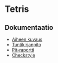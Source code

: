 Tetris
======
Dokumentaatio
-------------
- [Aiheen kuvaus](dokumentaatio/aiheenKuvausJaRakenne.md)
- [Tuntikirjanpito](dokumentaatio/tuntikirjanpito.md)
- [Pit-raportti](https://htmlpreview.github.io/?https://github.com/coderb0b/Tetris/blob/master/dokumentaatio/pit/201608312055/index.html)
- [Checkstyle](https://htmlpreview.github.io/?https://github.com/coderb0b/Tetris/blob/master/dokumentaatio/site/checkstyle.html)
